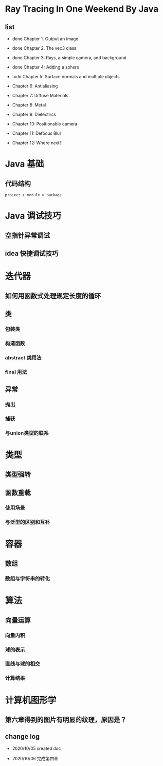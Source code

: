 # Ray Tracing In One Weekend By Java

## list

- done Chapter 1. Output an image

- done Chapter 2. The vec3 class

- done Chapter 3: Rays, a simple camera, and background

- done Chapter 4: Adding a sphere 

- todo Chapter 5: Surface normals and multiple objects

- Chapter 6: Antialiasing

- Chapter 7: Diffuse Materials

- Chapter 8: Metal

- Chapter 9: Dielectrics

- Chapter 10: Positionable camera

- Chapter 11: Defocus Blur

- Chapter 12: Where next?

# Java 基础

## 代码结构

`project > module > package`

# Java 调试技巧

## 空指针异常调试

## idea 快捷调试技巧

# 迭代器

## 如何用函数式处理规定长度的循环

## 类

###  包装类

### 构造函数

### abstract 类用法

### final 用法

## 异常

### 抛出

### 捕获

### 与union类型的联系

# 类型

## 类型强转

## 函数重载

### 使用场景

### 与泛型的区别和互补

# 容器

## 数组

### 数组与字符串的转化

# 算法

## 向量运算

### 向量内积

### 球的表示

### 直线与球的相交

### 计算结果

# 计算机图形学

## 第六章得到的图片有明显的纹理，原因是？

## change log

- 2020/10/05 created doc

- 2020/10/06 完成第四章
 